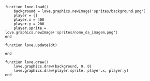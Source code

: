     
    function love.load()
  		background = love.graphics.newImage('sprites/background.png')
  		player = {}
  		player.x = 400
		player.y = 200
 		player.sprite = love.graphics.newImage('sprites/nome_da_imagem.png')
	end

    function love.update(dt)

    end

    function love.draw()
        love.graphics.draw(background, 0, 0)
  		love.graphics.draw(player.sprite, player.x, player.y)
	end